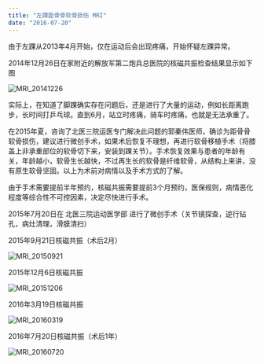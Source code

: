 ```yaml
---
title: "左踝距骨骨软骨损伤 MRI"
date: "2016-07-20"
---
```


由于左踝从2013年4月开始，仅在运动后会出现疼痛，开始怀疑左踝异常。

2014年12月26日在家附近的解放军第二炮兵总医院的核磁共振检查结果显示如下图

![MRI_20141226](https://furengete.files.wordpress.com/2019/06/mmexport1473780214853.jpg)

实际上，在知道了脚踝确实存在问题后，还是进行了大量的运动，例如长距离跑步，长时间打乒乓球。直到6月，站立时疼痛，骑车时疼痛，也就是无法承重了。

在2015年夏，咨询了北医三院运医专门解决此问题的郭秦伟医师，确诊为距骨骨软骨损伤，建议进行微创手术，如果术后恢复不理想，再进行软骨移植手术（将膝盖上非承重部位的软骨切下来，安装到踝关节）。手术恢复效果与患者的年龄有关，年龄越小，软骨生长越快，不过再生长的软骨是纤维软骨，从结构上来讲，没有原生软骨坚固。以上为术前对病情以及手术方式的了解。

由于手术需要提前半年预约，核磁共振需要提前3个月预约，医保规则，病情恶化程度等综合性不可控因素，决定尽快进行手术。

2015年7月20日在 北医三院运动医学部 进行了微创手术（关节镜探查，逆行钻孔，病灶清理，滑膜清扫）

2015年9月21日核磁共振（术后2月）

![MRI_20150921](https://furengete.files.wordpress.com/2019/06/20161226_181502.jpg)

2015年12月6日核磁共振

![MRI_20151206](https://furengete.files.wordpress.com/2019/06/20161226_182206.jpg)

2016年3月19日核磁共振

![MRI_20160319](https://furengete.files.wordpress.com/2019/06/20161226_182310.jpg)

2016年7月20日核磁共振（术后1年）

![MRI_20160720](https://furengete.files.wordpress.com/2019/06/20161226_182105.jpg)

